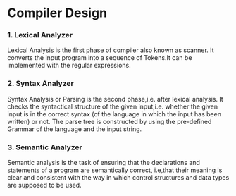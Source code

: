 # Compiler Design

### 1. Lexical Analyzer

Lexical Analysis is the first phase of compiler also known as scanner. It converts the input program into a sequence of Tokens.It can be implemented with the regular expressions.


### 2. Syntax Analyzer

Syntax Analysis or Parsing is the second phase,i.e. after lexical analysis. It checks the syntactical structure of the given input,i.e. whether the given input is in the correct syntax (of the language in which the input has been written) or not. The parse tree is constructed by using the pre-defined Grammar of the language and the input string.


### 3. Semantic Analyzer

Semantic analysis is the task of ensuring that the declarations and statements of a program are semantically correct, i.e,that their meaning is clear and consistent with the way in which control structures and data types are supposed to be used.


